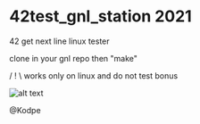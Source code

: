 # 42test_gnl_station 2021
42 get next line linux tester

clone in your gnl repo then "make"

/ ! \ works only on linux and do not test bonus

![alt text](https://i.imgur.com/wNI48RZ.png)

@Kodpe
